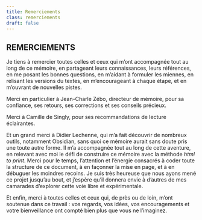 ```yaml
---
title: Remerciements
class: remerciements
draft: false
---
```


<breakpage/>

## REMERCIEMENTS

<breakpage />

Je tiens à remercier toutes celles et ceux qui m’ont accompagnée tout au long de ce mémoire, en partageant leurs connaissances, leurs références, en me posant les bonnes questions, en m’aidant à formuler les miennes, en relisant les versions du textes, en m’encourageant à chaque étape, et en m’ouvrant de nouvelles pistes.

Merci en particulier à Jean-Charle Zébo, directeur de mémoire, pour sa confiance, ses retours, ses corrections et ses conseils précieux.

Merci à Camille de Singly, pour ses recommandations de lecture éclairantes.

Et un grand merci à Didier Lechenne, qui m’a fait découvrir de nombreux outils, notamment Obsidian, sans quoi ce mémoire aurait sans doute pris une toute autre forme. Il m’a accompagnée tout au long de cette aventure, en relevant avec moi le défi de construire ce mémoire avec la méthode _html to print_. Merci pour le temps, l’attention et l’énergie consacrés à coder toute la structure de ce document, à en façonner la mise en page, et à en débuguer les moindres recoins. 
Je suis très heureuse que nous ayons mené ce projet jusqu’au bout, et j’espère qu’il donnera envie à d’autres de mes camarades d’explorer cette voie libre et expérimentale.

Et enfin, merci à toutes celles et ceux qui, de près ou de loin, m’ont soutenue dans ce travail : vos regards, vos idées, vos encouragements et votre bienveillance ont compté bien plus que vous ne l’imaginez.

<breakpage />
